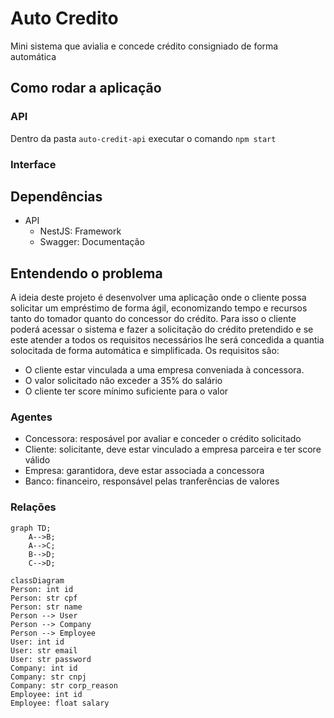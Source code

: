# Auto Credito

Mini sistema que avialia e concede crédito consigniado de forma automática

## Como rodar a aplicação

### API

Dentro da pasta `auto-credit-api` executar o comando
`npm start`

### Interface

## Dependências

- API
  - NestJS: Framework
  - Swagger: Documentação

## Entendendo o problema

A ideia deste projeto é desenvolver uma aplicação onde o cliente possa solicitar um empréstimo de forma ágil, economizando tempo e recursos tanto do tomador quanto do concessor do crédito. Para isso o cliente poderá acessar o sistema e fazer a solicitação do crédito pretendido e se este atender a todos os requisitos necessários lhe será concedida a quantia solocitada de forma automática e simplificada.
Os requisitos são:

- O cliente estar vinculada a uma empresa conveniada à concessora.
- O valor solicitado não exceder a 35% do salário
- O cliente ter score mínimo suficiente para o valor

### Agentes

- Concessora: resposável por avaliar e conceder o crédito solicitado
- Cliente: solicitante, deve estar vinculado a empresa parceira e ter score válido
- Empresa: garantidora, deve estar associada a concessora
- Banco: financeiro, responsável pelas tranferências de valores

### Relações

```mermaid
graph TD;
    A-->B;
    A-->C;
    B-->D;
    C-->D;
```

```mermaid
classDiagram
Person: int id
Person: str cpf
Person: str name
Person --> User
Person --> Company
Person --> Employee
User: int id
User: str email
User: str password
Company: int id
Company: str cnpj
Company: str corp_reason
Employee: int id
Employee: float salary
```
